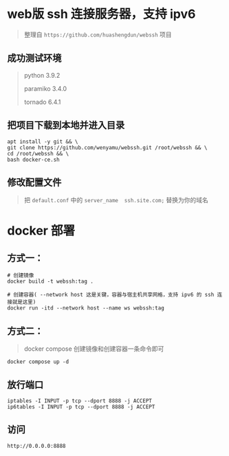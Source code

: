 # web版 ssh 连接服务器，支持 ipv6
> 整理自 `https://github.com/huashengdun/webssh` 项目

## 成功测试环境
> python 3.9.2
> 
> paramiko 3.4.0
> 
> tornado 6.4.1

## 把项目下载到本地并进入目录
```
apt install -y git && \
git clone https://github.com/wenyamu/webssh.git /root/webssh && \
cd /root/webssh && \
bash docker-ce.sh
```
## 修改配置文件
> 把 `default.conf` 中的 `server_name  ssh.site.com;` 替换为你的域名

# docker 部署
## 方式一：
```
# 创建镜像
docker build -t webssh:tag .

# 创建容器( --network host 这是关键，容器与宿主机共享网格，支持 ipv6 的 ssh 连接就是这里)
docker run -itd --network host --name ws webssh:tag
```
## 方式二：
> docker compose 创建镜像和创建容器一条命令即可
```
docker compose up -d
```
## 放行端口
```
iptables -I INPUT -p tcp --dport 8888 -j ACCEPT
ip6tables -I INPUT -p tcp --dport 8888 -j ACCEPT
```
## 访问
```
http://0.0.0.0:8888
```
